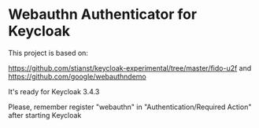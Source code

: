 # Webauthn Authenticator for Keycloak

This project is based on:

https://github.com/stianst/keycloak-experimental/tree/master/fido-u2f and https://github.com/google/webauthndemo

It's ready for Keycloak 3.4.3

Please, remember register "webauthn" in "Authentication/Required Action" after starting Keycloak
